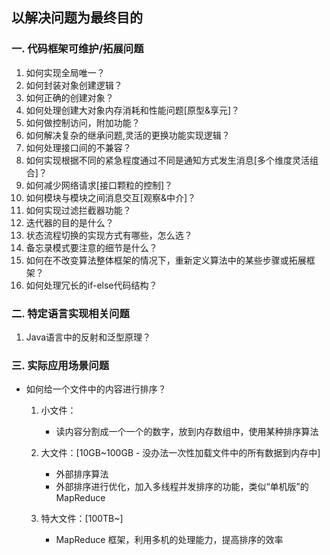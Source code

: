 ## 以解决问题为最终目的 ##

### <b>一. 代码框架可维护/拓展问题</b> ###
1. 如何实现全局唯一？
2. 如何封装对象创建逻辑？
3. 如何正确的创建对象？
4. 如何处理创建大对象内存消耗和性能问题[原型&享元]？
5. 如何做控制访问，附加功能？
6. 如何解决复杂的继承问题,灵活的更换功能实现逻辑？
7. 如何处理接口间的不兼容？
8. 如何实现根据不同的紧急程度通过不同是通知方式发生消息[多个维度灵活组合]？
9. 如何减少网络请求[接口颗粒的控制]？
10. 如何模块与模块之间消息交互[观察&中介]？
11. 如何实现过滤拦截器功能？
12. 迭代器的目的是什么？
13. 状态流程切换的实现方式有哪些，怎么选？
14. 备忘录模式要注意的细节是什么？
15. 如何在不改变算法整体框架的情况下，重新定义算法中的某些步骤或拓展框架？
16. 如何处理冗长的if-else代码结构？ 

### <b>二. 特定语言实现相关问题</b> ###
1. Java语言中的反射和泛型原理？

### <b>三. 实际应用场景问题</b> ###
- 如何给一个文件中的内容进行排序？
    1. 小文件：
        - 读内容分割成一个一个的数字，放到内存数组中，使用某种排序算法

    2. 大文件：[10GB~100GB - 没办法一次性加载文件中的所有数据到内存中]
        - 外部排序算法
        - 外部排序进行优化，加入多线程并发排序的功能，类似“单机版”的 MapReduce

    3. 特大文件：[100TB~]
        - MapReduce 框架，利用多机的处理能力，提高排序的效率












